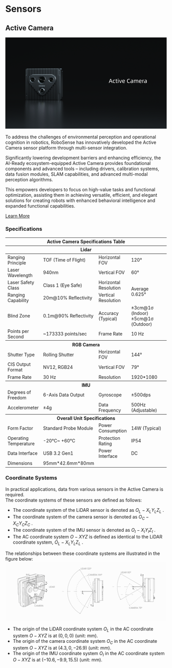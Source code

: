 # Sensors
## Active Camera  
![Airy](../image/active_camera.PNG)  

To address the challenges of environmental perception and operational cognition in robotics, RoboSense has innovatively developed the Active Camera sensor platform through multi-sensor integration. 

Significantly lowering development barriers and enhancing efficiency, the AI-Ready ecosystem-equipped Active Camera provides foundational components and advanced tools – including drivers, calibration systems, data fusion modules, SLAM capabilities, and advanced multi-modal perception algorithms. 

This empowers developers to focus on high-value tasks and functional optimization, assisting them in achieving versatile, efficient, and elegant solutions for creating robots with enhanced behavioral intelligence and expanded functional capabilities.

<a href="https://www.robosense.ai/en/rslidar/AC1" class="rounded-button" target="_blank">Learn More</a>

### Specifications

<table class="docutils align-default" style="width: 100%; table-layout: fixed;">
    <colgroup>
        <col style="width: 20%;">
        <col style="width: 30%;">
        <col style="width: 20%;">
        <col style="width: 30%;">
    </colgroup>
    <thead>
        <tr class="row-odd centered-table-text">
            <th class="head" colspan=4>Active Camera Specifications Table</th>
        </tr>
        <tr class="row-odd centered-table-text">
            <th class="head" colspan=4>Lidar</th>
        </tr>
    </thead>
    <tbody>
        <tr class="row-even centered-table-text">
            <td>Ranging Principle</td>
            <td>TOF (Time of Flight)</td>
            <td>Horizontal FOV</td>
            <td>120°</td>
        </tr>
        <tr class="row-odd centered-table-text">
            <td>Laser Wavelength</td>
            <td>940nm</td>
            <td>Vertical FOV</td>
            <td>60°</td>
        </tr>
        <tr class="row-even centered-table-text">
            <td>Laser Safety Class</td>
            <td>Class 1 (Eye Safe)</td>
            <td>Horizontal Resolution</td>
            <td rowspan=2>Average 0.625°</td>
        </tr>
        <tr class="row-odd centered-table-text">
            <td>Ranging Capability</td>
            <td>20m@10% Reflectivity</td>
            <td>Vertical Resolution</td>
        </tr>
        <tr class="row-even centered-table-text">
            <td>Blind Zone</td>
            <td>0.1m@90% Reflectivity</td>
            <td>Accuracy (Typical)</td>
            <td>±3cm@1σ (Indoor)<br>±5cm@1σ (Outdoor)</td>
        </tr>
        <tr class="row-odd centered-table-text">
            <td>Points per Second</td>
            <td>~173333 points/sec</td>
            <td>Frame Rate</td>
            <td>10 Hz</td>
        </tr>
        <tr class="row-even">
            <th class="head" colspan=4>RGB Camera</th>
        </tr>
        <tr class="row-odd centered-table-text">
            <td>Shutter Type</td>
            <td>Rolling Shutter</td>
            <td>Horizontal FOV</td>
            <td>144°</td>
        </tr>
        <tr class="row-even centered-table-text">
            <td>CIS Output Format</td>
            <td>NV12, RGB24</td>
            <td>Vertical FOV</td>
            <td>79°</td>
        </tr>
        <tr class="row-odd centered-table-text">
            <td>Frame Rate</td>
            <td>30 Hz</td>
            <td>Resolution</td>
            <td>1920*1080</td>
        </tr>
        <tr class="row-even">
            <th class="head" colspan=4>IMU</th>
        </tr>
        <tr class="row-odd centered-table-text">
            <td>Degrees of Freedom</td>
            <td>6-Axis Data Output</td>
            <td>Gyroscope</td>
            <td>±500dps</td>
        </tr>
        <tr class="row-even centered-table-text">
            <td>Accelerometer</td>
            <td>±4g</td>
            <td>Data Frequency</td>
            <td>500Hz (Adjustable)</td>
        </tr>
        <tr class="row-odd">
            <th class="head" colspan=4>Overall Unit Specifications</th>
        </tr>
        <tr class="row-even centered-table-text">
            <td>Form Factor</td>
            <td>Standard Probe Module</td>
            <td>Power Consumption</td>
            <td>14W (Typical)</td>
        </tr>
        <tr class="row-odd centered-table-text">
            <td>Operating Temperature</td>
            <td>-20°C~ +60°C</td>
            <td>Protection Rating</td>
            <td>IP54</td>
        </tr>
        <tr class="row-even centered-table-text">
            <td>Data Interface</td>
            <td>USB 3.2 Gen1</td>
            <td>Power Interface</td>
            <td>DC</td>
        </tr>
        <tr class="row-odd centered-table-text">
            <td>Dimensions</td>
            <td>95mm*42.6mm*80mm</td>
            <td></td>
            <td></td>
        </tr>
    </tbody>
</table> 

### Coordinate Systems

In practical applications, data from various sensors in the Active Camera is required.  
The coordinate systems of these sensors are defined as follows:

- The coordinate system of the LiDAR sensor is denoted as $O_L−X_LY_LZ_L$ .
- The coordinate system of the camera sensor is denoted as $O_C−X_CY_CZ_C$ .
- The coordinate system of the IMU sensor is denoted as $O_I−X_IY_IZ_I$ .
- The AC coordinate system $O−XYZ$ is defined as identical to the LiDAR coordinate system, $O_L−X_LY_LZ_L$ .

The relationships between these coordinate systems are illustrated in the figure below:
![图片alt](../image/coordinate_system.jpg)  

- The origin of the LiDAR coordinate system $O_L$ in the AC coordinate system $O−XYZ$ is at $(0,0,0)$ (unit: mm).
- The origin of the camera coordinate system $O_C$ in the AC coordinate system $O−XYZ$ is at $(4.3,0,−26.9)$ (unit: mm).
- The origin of the IMU coordinate system $O_I$ in the AC coordinate system $O−XYZ$ is at $(−10.6,−9.9,15.5)$ (unit: mm).
